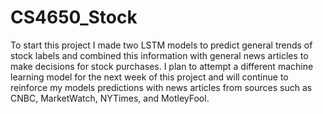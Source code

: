# CS4650_Stock

To start this project I made two LSTM models to predict general trends of stock labels and combined this information with general news articles to make decisions for stock purchases. I plan to attempt a different machine learning model for the next week of this project and will continue to reinforce my models predictions with news articles from sources such as CNBC, MarketWatch, NYTimes, and MotleyFool.
